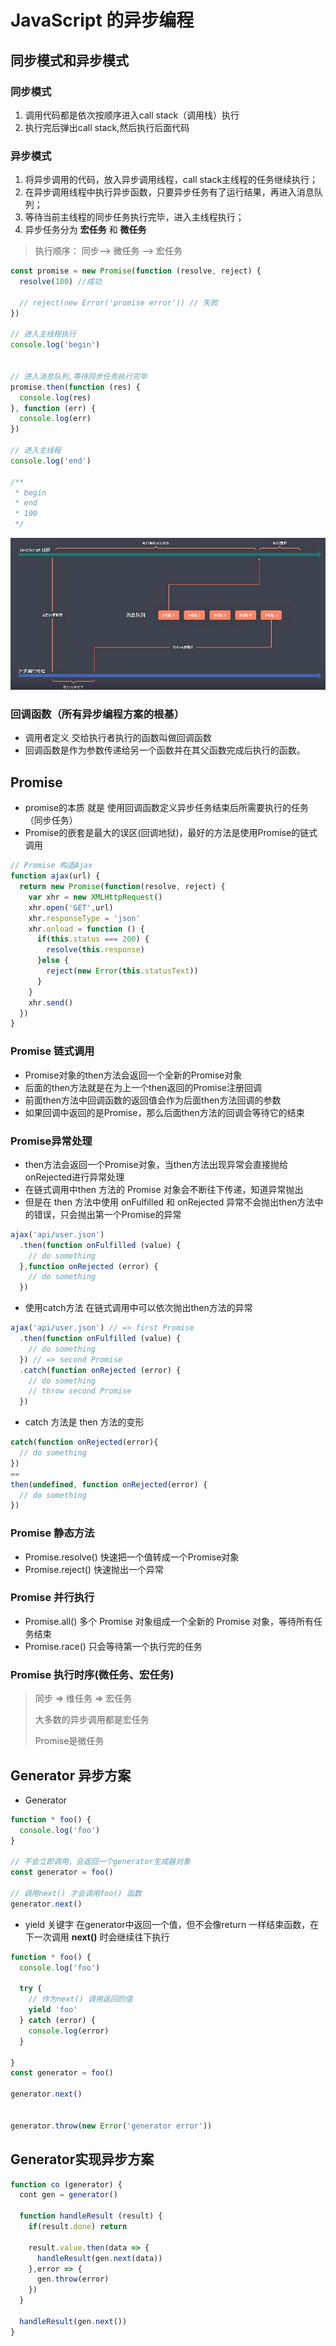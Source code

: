# JavaScript 的异步编程

## 同步模式和异步模式

### 同步模式
1. 调用代码都是依次按顺序进入call stack（调用栈）执行
2. 执行完后弹出call stack,然后执行后面代码

### 异步模式
1. 将异步调用的代码，放入异步调用线程，call stack主线程的任务继续执行；
2. 在异步调用线程中执行异步函数，只要异步任务有了运行结果，再进入消息队列；
3. 等待当前主线程的同步任务执行完毕，进入主线程执行；
4. 异步任务分为 **宏任务** 和 **微任务**
> 执行顺序： 同步--> 微任务 --> 宏任务
```js
const promise = new Promise(function (resolve, reject) {
  resolve(100) //成功

  // reject(new Error('promise error')) // 失败
})

// 进入主线程执行
console.log('begin')


// 进入消息队列,等待同步任务执行完毕
promise.then(function (res) {
  console.log(res)
}, function (err) {
  console.log(err)
})

// 进入主线程
console.log('end')

/**
 * begin
 * end
 * 100
 */
```

![async](/images/async.png)

### 回调函数（所有异步编程方案的根基）
* 调用者定义 交给执行者执行的函数叫做回调函数
* 回调函数是作为参数传递给另一个函数并在其父函数完成后执行的函数。

## Promise 
* promise的本质 就是 使用回调函数定义异步任务结束后所需要执行的任务（同步任务）
* Promise的嵌套是最大的误区(回调地狱)，最好的方法是使用Promise的链式调用
```js
// Promise 构造Ajax
function ajax(url) {
  return new Promise(function(resolve, reject) {
    var xhr = new XMLHttpRequest()
    xhr.open('GET',url)
    xhr.responseType = 'json'
    xhr.onload = function () {
      if(this.status === 200) {
        resolve(this.response)
      }else {
        reject(new Error(this.statusText))
      }
    }
    xhr.send()
  })
}
```

### Promise 链式调用
* Promise对象的then方法会返回一个全新的Promise对象
* 后面的then方法就是在为上一个then返回的Promise注册回调
* 前面then方法中回调函数的返回值会作为后面then方法回调的参数
* 如果回调中返回的是Promise，那么后面then方法的回调会等待它的结束

### Promise异常处理
* then方法会返回一个Promise对象，当then方法出现异常会直接抛给onRejected进行异常处理
* 在链式调用中then 方法的 Promise 对象会不断往下传递，知道异常抛出
* 但是在 then 方法中使用 onFulfilled 和 onRejected 异常不会抛出then方法中的错误，只会抛出第一个Promise的异常
```js
ajax('api/user.json')
  .then(function onFulfilled (value) {
    // do something
  },function onRejected (error) {
    // do something
  })
```
* 使用catch方法 在链式调用中可以依次抛出then方法的异常
```js
ajax('api/user.json') // => first Promise
  .then(function onFulfilled (value) {
    // do something
  }) // => second Promise
  .catch(function onRejected (error) {
    // do something
    // throw second Promise
  })
```
* catch 方法是 then 方法的变形
```js
catch(function onRejected(error){
  // do something
})
==
then(undefined, function onRejected(error) {
  // do something
})
```

### Promise 静态方法
* Promise.resolve() 快速把一个值转成一个Promise对象
* Promise.reject() 快速抛出一个异常


### Promise 并行执行
* Promise.all() 多个 Promise 对象组成一个全新的 Promise 对象，等待所有任务结束
* Promise.race() 只会等待第一个执行完的任务


### Promise 执行时序(微任务、宏任务)
> 同步 => 维任务 => 宏任务
> 
> 大多数的异步调用都是宏任务
>
> Promise是微任务


## Generator 异步方案
* Generator
```js
function * foo() {
  console.log('foo')
}

// 不会立即调用，会返回一个generator生成器对象
const generator = foo()

// 调用next() 才会调用foo() 函数
generator.next()
```

* yield 关键字 在generator中返回一个值，但不会像return 一样结束函数，在下一次调用 **next()** 时会继续往下执行
```js
function * foo() {
  console.log('foo')
  
  try {
    // 作为next() 调用返回的值
    yield 'foo'
  } catch (error) {
    console.log(error)
  }
  
}
const generator = foo()

generator.next()


generator.throw(new Error('generator error'))

```


## Generator实现异步方案

```js
function co (generator) {
  cont gen = generator()

  function handleResult (result) {
    if(result.done) return

    result.value.then(data => {
      handleResult(gen.next(data))
    },error => {
      gen.throw(error)
    })
  }

  handleResult(gen.next())
}

```
